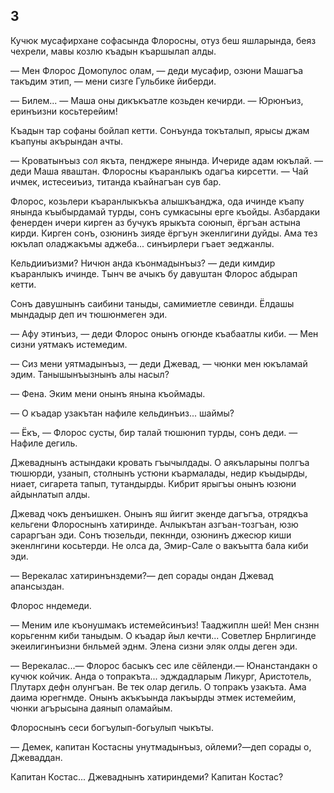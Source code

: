 ## 3

Кучюк мусафирхане софасында Флоросны, отуз беш яшларында, беяз чехрели, мавы козлю къадын къаршылап алды.

— Мен Флорос Домопулос олам, — деди мусафир, озюни Машагъа такъдим этип, — мени сизге Гульбике йиберди.

— Билем... — Маша оны дикъкъатле козьден кечирди. — Юрюнъиз, еринъизни косьтерейим!

Къадын тар софаны бойлап кетти.
Сонъунда токъталып, ярысы джам къапуны акърындан ачты.

— Кроватынъыз сол якъта, пенджере янында.
Ичериде адам юкълай. — деди Маша яваштан.
Флоросны къаранлыкъ одагъа кирсетти. — Чай ичмек, истесеиъиз, титанда къайнагъан сув бар.

Флорос, козьлери къаранлыкъкъа алышкъанджа, ода ичинде къапу янында къыбырдамай турды, сонъ сумкасыны ерге къойды.
Азбардаки фенерден ичери кирген аз бучукъ ярыкъта союнып, ёргъан астына кирди.
Кирген сонъ, озюнинъ зияде ёргъун экенлигини дуйды.
Ама тез юкълап оладжакъмы аджеба... синъирлери гъает эеджанлы.

Кельдииъизми?
Ничюн анда къонмадынъыз? — деди кимдир къаранлыкъ ичинде.
Тынч ве ачыкъ бу давуштан Флорос абдырап кетти.

Сонъ давушнынъ саибини таныды, самимиетле севинди.
Ёлдашы мындадыр деп ич тюшюнмеген эди.

— Афу этинъиз, — деди Флорос онынъ огюнде къабаатлы киби. — Мен сизни уятмакъ истемедим.

— Сиз мени уятмадынъыз, — деди Джевад, — чюнки мен юкъламай эдим.
Танышынъызнынъ алы насыл?

— Фена.
Эким мени онынъ янына къоймады.

— О къадар узакътан нафиле кельдинъиз... шаймы?

— Ёкъ, — Флорос сусты, бир талай тюшюнип турды, сонъ деди. — Нафиле дегиль.

Джеваднынъ астындаки кровать гъычылдады.
О аякъларыны полгъа тюшюрди, узанып, столнынъ устюни къармалады, недир къыдырды, ниает, сигарета тапып, тутандырды.
Кибрит ярыгъы онынъ юзюни айдынлатып алды.

Джевад чокъ денъишкен.
Онынъ яш йигит экенде дагъгъа, отрядкъа кельгени Флороснынъ хатиринде.
Ачлыкътан азгъан-тозгъан, юзю сараргъан эди.
Сонъ тюзельди, пекннди, озюнинъ джесюр киши экенлнгини косьтерди.
Не олса да, Эмир-Сале о вакъытта бала киби эди.

— Верекалас хатиринънздеми?— деп сорады ондан Джевад апансыздан.

Флорос нндемеди.

— Меним иле къонушмакъ истемейсинъиз!
Тааджиплн шей!
Мен снзнн корьгеннм киби таныдым.
О къадар йыл кечти...
Советлер Бнрлигинде экеилигинъизни бнльмей эднм.
Элена сизни эляк олды деген эди.

— Верекалас...— Флорос басыкъ сес иле сёйленди.— Юнанстандакн о кучюк койчик.
Анда о топракъта... эдждадларым Ликург, Аристотель, Плутарх дефн олунгъан.
Ве тек олар дегиль.
О топракъ узакъта.
Ама даима юрегнмде.
Онынъ акъкъында лакъырды этмек истемейим, чюнки агърысына даянып оламайым.

Флороснынъ сеси богъулып-богьулып чыкъты.

— Демек, капитан Костасны унутмадынъыз, ойлеми?—деп сорады о, Джеваддан.

Капитан Костас...
Джеваднынъ хатириндеми?
Капитан Костас?
